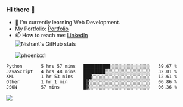 ### Hi there 👋

<!--
**phoenixx1/phoenixx1** is a ✨ _special_ ✨ repository because its `README.md` (this file) appears on your GitHub profile.

Here are some ideas to get you started:

- 🔭 I’m currently working on ...
- 🌱 I’m currently learning ...
- 👯 I’m looking to collaborate on ...
- 🤔 I’m looking for help with ...
- 💬 Ask me about ...
- 📫 How to reach me: ...
- 😄 Pronouns: ...
- ⚡ Fun fact: ...
-->
- 🌱 I’m currently learning Web Development.
- My Portfolio: [Portfolio](https://phoenixx1.github.io/)
- 📫 How to reach me: [LinkedIn](https://www.linkedin.com/in/nishant-saxena-2609/)  
![Nishant's GitHub stats](https://github-readme-stats.vercel.app/api?username=phoenixx1&count_private=true)<p><img align="center" src="https://github-readme-streak-stats.herokuapp.com/?user=phoenixx1&" alt="phoenixx1" /></p>  
<!--START_SECTION:waka-->
```text
Python       5 hrs 57 mins   ██████████░░░░░░░░░░░░░░░   39.67 % 
JavaScript   4 hrs 48 mins   ████████░░░░░░░░░░░░░░░░░   32.01 % 
XML          1 hr 53 mins    ███░░░░░░░░░░░░░░░░░░░░░░   12.61 % 
Other        1 hr 1 min      █▓░░░░░░░░░░░░░░░░░░░░░░░   06.86 % 
JSON         57 mins         █▓░░░░░░░░░░░░░░░░░░░░░░░   06.36 % 
```
<!--END_SECTION:waka-->

![](https://komarev.com/ghpvc/?username=phoenixx1&style=plastic)

<!-- ![Visitor Count](https://profile-counter.glitch.me/phoenixx1/count.svg) -->
